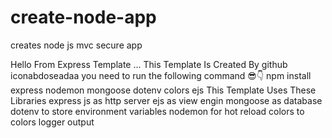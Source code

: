 # create-node-app
creates node js mvc secure app

Hello From Express Template ...
This Template Is Created By
github iconabdoseadaa
you need to run the following command 😎👇
npm install express nodemon mongoose dotenv colors ejs
This Template Uses These Libraries
express js as http server
ejs as view engin
mongoose as database
dotenv to store environment variables
nodemon for hot reload
colors to colors logger output

